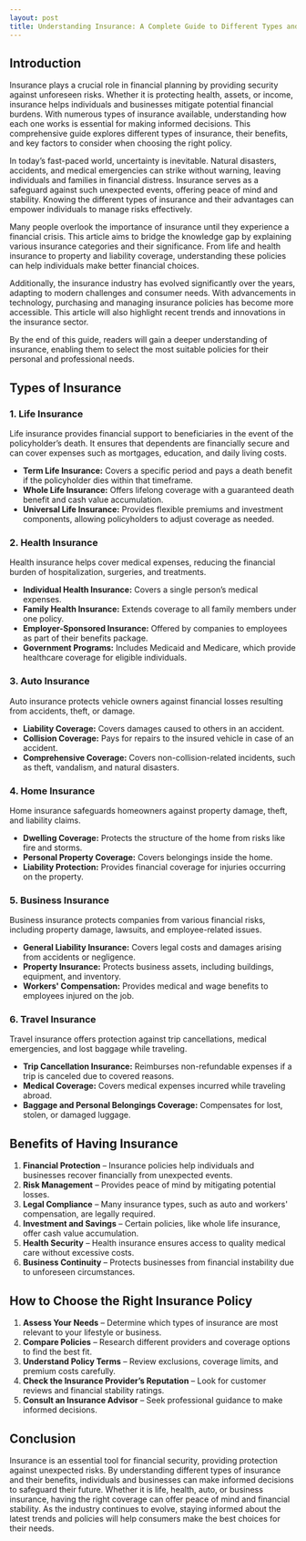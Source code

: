 ```yaml
---
layout: post
title: Understanding Insurance: A Complete Guide to Different Types and Benefits
---
```


## Introduction

Insurance plays a crucial role in financial planning by providing security against unforeseen risks. Whether it is protecting health, assets, or income, insurance helps individuals and businesses mitigate potential financial burdens. With numerous types of insurance available, understanding how each one works is essential for making informed decisions. This comprehensive guide explores different types of insurance, their benefits, and key factors to consider when choosing the right policy.

In today’s fast-paced world, uncertainty is inevitable. Natural disasters, accidents, and medical emergencies can strike without warning, leaving individuals and families in financial distress. Insurance serves as a safeguard against such unexpected events, offering peace of mind and stability. Knowing the different types of insurance and their advantages can empower individuals to manage risks effectively.

Many people overlook the importance of insurance until they experience a financial crisis. This article aims to bridge the knowledge gap by explaining various insurance categories and their significance. From life and health insurance to property and liability coverage, understanding these policies can help individuals make better financial choices.

Additionally, the insurance industry has evolved significantly over the years, adapting to modern challenges and consumer needs. With advancements in technology, purchasing and managing insurance policies has become more accessible. This article will also highlight recent trends and innovations in the insurance sector.

By the end of this guide, readers will gain a deeper understanding of insurance, enabling them to select the most suitable policies for their personal and professional needs.

## Types of Insurance

### 1. Life Insurance
Life insurance provides financial support to beneficiaries in the event of the policyholder’s death. It ensures that dependents are financially secure and can cover expenses such as mortgages, education, and daily living costs.
- **Term Life Insurance:** Covers a specific period and pays a death benefit if the policyholder dies within that timeframe.
- **Whole Life Insurance:** Offers lifelong coverage with a guaranteed death benefit and cash value accumulation.
- **Universal Life Insurance:** Provides flexible premiums and investment components, allowing policyholders to adjust coverage as needed.

### 2. Health Insurance
Health insurance helps cover medical expenses, reducing the financial burden of hospitalization, surgeries, and treatments.
- **Individual Health Insurance:** Covers a single person’s medical expenses.
- **Family Health Insurance:** Extends coverage to all family members under one policy.
- **Employer-Sponsored Insurance:** Offered by companies to employees as part of their benefits package.
- **Government Programs:** Includes Medicaid and Medicare, which provide healthcare coverage for eligible individuals.

### 3. Auto Insurance
Auto insurance protects vehicle owners against financial losses resulting from accidents, theft, or damage.
- **Liability Coverage:** Covers damages caused to others in an accident.
- **Collision Coverage:** Pays for repairs to the insured vehicle in case of an accident.
- **Comprehensive Coverage:** Covers non-collision-related incidents, such as theft, vandalism, and natural disasters.

### 4. Home Insurance
Home insurance safeguards homeowners against property damage, theft, and liability claims.
- **Dwelling Coverage:** Protects the structure of the home from risks like fire and storms.
- **Personal Property Coverage:** Covers belongings inside the home.
- **Liability Protection:** Provides financial coverage for injuries occurring on the property.

### 5. Business Insurance
Business insurance protects companies from various financial risks, including property damage, lawsuits, and employee-related issues.
- **General Liability Insurance:** Covers legal costs and damages arising from accidents or negligence.
- **Property Insurance:** Protects business assets, including buildings, equipment, and inventory.
- **Workers' Compensation:** Provides medical and wage benefits to employees injured on the job.

### 6. Travel Insurance
Travel insurance offers protection against trip cancellations, medical emergencies, and lost baggage while traveling.
- **Trip Cancellation Insurance:** Reimburses non-refundable expenses if a trip is canceled due to covered reasons.
- **Medical Coverage:** Covers medical expenses incurred while traveling abroad.
- **Baggage and Personal Belongings Coverage:** Compensates for lost, stolen, or damaged luggage.

## Benefits of Having Insurance

1. **Financial Protection** – Insurance policies help individuals and businesses recover financially from unexpected events.
2. **Risk Management** – Provides peace of mind by mitigating potential losses.
3. **Legal Compliance** – Many insurance types, such as auto and workers' compensation, are legally required.
4. **Investment and Savings** – Certain policies, like whole life insurance, offer cash value accumulation.
5. **Health Security** – Health insurance ensures access to quality medical care without excessive costs.
6. **Business Continuity** – Protects businesses from financial instability due to unforeseen circumstances.

## How to Choose the Right Insurance Policy

1. **Assess Your Needs** – Determine which types of insurance are most relevant to your lifestyle or business.
2. **Compare Policies** – Research different providers and coverage options to find the best fit.
3. **Understand Policy Terms** – Review exclusions, coverage limits, and premium costs carefully.
4. **Check the Insurance Provider’s Reputation** – Look for customer reviews and financial stability ratings.
5. **Consult an Insurance Advisor** – Seek professional guidance to make informed decisions.

## Conclusion

Insurance is an essential tool for financial security, providing protection against unexpected risks. By understanding different types of insurance and their benefits, individuals and businesses can make informed decisions to safeguard their future. Whether it is life, health, auto, or business insurance, having the right coverage can offer peace of mind and financial stability. As the industry continues to evolve, staying informed about the latest trends and policies will help consumers make the best choices for their needs.

